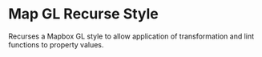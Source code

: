 # Map GL Recurse Style

Recurses a Mapbox GL style to allow application of transformation and lint functions to property values.
